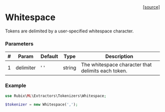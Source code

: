 <span style="float:right;"><a href="https://github.com/RubixML/RubixML/blob/master/src/Other/Tokenizers/Whitespace.php">[source]</a></span>

# Whitespace
Tokens are delimited by a user-specified whitespace character.

### Parameters
| # | Param | Default | Type | Description |
|---|---|---|---|---|
| 1 | delimiter | ' ' | string | The whitespace character that delimits each token. |

### Example
```php
use Rubix\ML\Extractors\Tokenizers\Whitespace;

$tokenizer = new Whitespace(',');
```